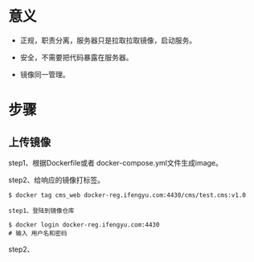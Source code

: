 # 意义

* 正规，职责分离，服务器只是拉取拉取镜像，启动服务。

* 安全，不需要把代码暴露在服务器。

* 镜像同一管理。

# 步骤

## 上传镜像

step1、根据Dockerfile或者 docker-compose.yml文件生成image。

step2、给响应的镜像打标签。

```
$ docker tag cms_web docker-reg.ifengyu.com:4430/cms/test.cms:v1.0
```



```
step1、登陆到镜像仓库
```

```
$ docker login docker-reg.ifengyu.com:4430
# 输入 用户名和密码
```

step2、

